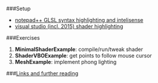 ###Setup
+ [notepad++ GLSL syntax highlighting and intelisense](https://github.com/danielscherzer/MMPROG/tree/master/notepad%2B%2B%20glsl%20extension)
+ [visual studio (incl. 2015) shader highlighting](http://www.horsedrawngames.com/shader-syntax-highlighting-in-visual-studio-2013/)


###Exercises
1. **MinimalShaderExample**: compile/run/tweak shader
1. **ShaderVBOExample**: get points to follow mouse cursor
1. **MeshExample**: implement phong lighting


###[Links and further reading](https://github.com/danielscherzer/Framework/blob/master/links.md)
